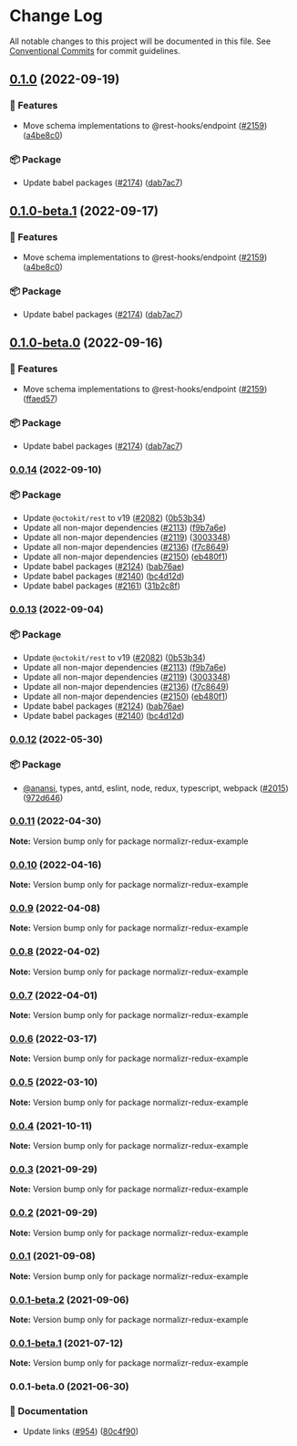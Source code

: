 # Change Log

All notable changes to this project will be documented in this file.
See [Conventional Commits](https://conventionalcommits.org) for commit guidelines.

## [0.1.0](https://github.com/coinbase/rest-hooks/compare/normalizr-redux-example@0.0.14...normalizr-redux-example@0.1.0) (2022-09-19)

### 🚀 Features

* Move schema implementations to @rest-hooks/endpoint ([#2159](https://github.com/coinbase/rest-hooks/issues/2159)) ([a4be8c0](https://github.com/coinbase/rest-hooks/commit/a4be8c08ea515a27254ea480da2baffa1534b09d))

### 📦 Package

* Update babel packages ([#2174](https://github.com/coinbase/rest-hooks/issues/2174)) ([dab7ac7](https://github.com/coinbase/rest-hooks/commit/dab7ac798850fc0519ffe5793601757b10d949b2))

## [0.1.0-beta.1](https://github.com/coinbase/rest-hooks/compare/normalizr-redux-example@0.0.14...normalizr-redux-example@0.1.0-beta.1) (2022-09-17)

### 🚀 Features

* Move schema implementations to @rest-hooks/endpoint ([#2159](https://github.com/coinbase/rest-hooks/issues/2159)) ([a4be8c0](https://github.com/coinbase/rest-hooks/commit/a4be8c08ea515a27254ea480da2baffa1534b09d))

### 📦 Package

* Update babel packages ([#2174](https://github.com/coinbase/rest-hooks/issues/2174)) ([dab7ac7](https://github.com/coinbase/rest-hooks/commit/dab7ac798850fc0519ffe5793601757b10d949b2))

## [0.1.0-beta.0](https://github.com/coinbase/rest-hooks/compare/normalizr-redux-example@0.0.14...normalizr-redux-example@0.1.0-beta.0) (2022-09-16)

### 🚀 Features

* Move schema implementations to @rest-hooks/endpoint ([#2159](https://github.com/coinbase/rest-hooks/issues/2159)) ([ffaed57](https://github.com/coinbase/rest-hooks/commit/ffaed57a3b397f6eeb69ab3a9fd51366b298b3e5))

### 📦 Package

* Update babel packages ([#2174](https://github.com/coinbase/rest-hooks/issues/2174)) ([dab7ac7](https://github.com/coinbase/rest-hooks/commit/dab7ac798850fc0519ffe5793601757b10d949b2))

### [0.0.14](https://github.com/coinbase/rest-hooks/compare/normalizr-redux-example@0.0.12...normalizr-redux-example@0.0.14) (2022-09-10)

### 📦 Package

* Update `@octokit/rest` to v19 ([#2082](https://github.com/coinbase/rest-hooks/issues/2082)) ([0b53b34](https://github.com/coinbase/rest-hooks/commit/0b53b347b328b58314ca769919ffb6501ea0b67d))
* Update all non-major dependencies ([#2113](https://github.com/coinbase/rest-hooks/issues/2113)) ([f9b7a6e](https://github.com/coinbase/rest-hooks/commit/f9b7a6e5b19a0d6f26208af517451affa161b070))
* Update all non-major dependencies ([#2119](https://github.com/coinbase/rest-hooks/issues/2119)) ([3003348](https://github.com/coinbase/rest-hooks/commit/3003348ba96781085a6f8a6a86a882438ba2b5ea))
* Update all non-major dependencies ([#2136](https://github.com/coinbase/rest-hooks/issues/2136)) ([f7c8649](https://github.com/coinbase/rest-hooks/commit/f7c864998abc68cae1a4130f2de50e055c7a5269))
* Update all non-major dependencies ([#2150](https://github.com/coinbase/rest-hooks/issues/2150)) ([eb480f1](https://github.com/coinbase/rest-hooks/commit/eb480f1f567944208483c9239256e7bcf81351e7))
* Update babel packages ([#2124](https://github.com/coinbase/rest-hooks/issues/2124)) ([bab76ae](https://github.com/coinbase/rest-hooks/commit/bab76ae4ac54474634d3cb323b69ef9be5773a03))
* Update babel packages ([#2140](https://github.com/coinbase/rest-hooks/issues/2140)) ([bc4d12d](https://github.com/coinbase/rest-hooks/commit/bc4d12d5369f4eee17f32d9379793cfc9b679d61))
* Update babel packages ([#2161](https://github.com/coinbase/rest-hooks/issues/2161)) ([31b2c8f](https://github.com/coinbase/rest-hooks/commit/31b2c8ff3d9f9001c31f3f5c15bec1321a15361d))

### [0.0.13](https://github.com/coinbase/rest-hooks/compare/normalizr-redux-example@0.0.12...normalizr-redux-example@0.0.13) (2022-09-04)

### 📦 Package

* Update `@octokit/rest` to v19 ([#2082](https://github.com/coinbase/rest-hooks/issues/2082)) ([0b53b34](https://github.com/coinbase/rest-hooks/commit/0b53b347b328b58314ca769919ffb6501ea0b67d))
* Update all non-major dependencies ([#2113](https://github.com/coinbase/rest-hooks/issues/2113)) ([f9b7a6e](https://github.com/coinbase/rest-hooks/commit/f9b7a6e5b19a0d6f26208af517451affa161b070))
* Update all non-major dependencies ([#2119](https://github.com/coinbase/rest-hooks/issues/2119)) ([3003348](https://github.com/coinbase/rest-hooks/commit/3003348ba96781085a6f8a6a86a882438ba2b5ea))
* Update all non-major dependencies ([#2136](https://github.com/coinbase/rest-hooks/issues/2136)) ([f7c8649](https://github.com/coinbase/rest-hooks/commit/f7c864998abc68cae1a4130f2de50e055c7a5269))
* Update all non-major dependencies ([#2150](https://github.com/coinbase/rest-hooks/issues/2150)) ([eb480f1](https://github.com/coinbase/rest-hooks/commit/eb480f1f567944208483c9239256e7bcf81351e7))
* Update babel packages ([#2124](https://github.com/coinbase/rest-hooks/issues/2124)) ([bab76ae](https://github.com/coinbase/rest-hooks/commit/bab76ae4ac54474634d3cb323b69ef9be5773a03))
* Update babel packages ([#2140](https://github.com/coinbase/rest-hooks/issues/2140)) ([bc4d12d](https://github.com/coinbase/rest-hooks/commit/bc4d12d5369f4eee17f32d9379793cfc9b679d61))

### [0.0.12](https://github.com/coinbase/rest-hooks/compare/normalizr-redux-example@0.0.11...normalizr-redux-example@0.0.12) (2022-05-30)

### 📦 Package

* [@anansi](https://github.com/anansi), types, antd, eslint, node, redux, typescript, webpack ([#2015](https://github.com/coinbase/rest-hooks/issues/2015)) ([972d646](https://github.com/coinbase/rest-hooks/commit/972d6463c6d1946254673bb7029898b19ce4ffdd))

### [0.0.11](https://github.com/coinbase/rest-hooks/compare/normalizr-redux-example@0.0.10...normalizr-redux-example@0.0.11) (2022-04-30)

**Note:** Version bump only for package normalizr-redux-example

### [0.0.10](https://github.com/coinbase/rest-hooks/compare/normalizr-redux-example@0.0.9...normalizr-redux-example@0.0.10) (2022-04-16)

**Note:** Version bump only for package normalizr-redux-example

### [0.0.9](https://github.com/coinbase/rest-hooks/compare/normalizr-redux-example@0.0.8...normalizr-redux-example@0.0.9) (2022-04-08)

**Note:** Version bump only for package normalizr-redux-example

### [0.0.8](https://github.com/coinbase/rest-hooks/compare/normalizr-redux-example@0.0.7...normalizr-redux-example@0.0.8) (2022-04-02)

**Note:** Version bump only for package normalizr-redux-example

### [0.0.7](https://github.com/coinbase/rest-hooks/compare/normalizr-redux-example@0.0.5...normalizr-redux-example@0.0.7) (2022-04-01)

**Note:** Version bump only for package normalizr-redux-example

### [0.0.6](https://github.com/coinbase/rest-hooks/compare/normalizr-redux-example@0.0.1-beta.2...normalizr-redux-example@0.0.6) (2022-03-17)

**Note:** Version bump only for package normalizr-redux-example

### [0.0.5](https://github.com/coinbase/rest-hooks/compare/normalizr-redux-example@0.0.4...normalizr-redux-example@0.0.5) (2022-03-10)

**Note:** Version bump only for package normalizr-redux-example

### [0.0.4](https://github.com/coinbase/rest-hooks/compare/normalizr-redux-example@0.0.3...normalizr-redux-example@0.0.4) (2021-10-11)

**Note:** Version bump only for package normalizr-redux-example

### [0.0.3](https://github.com/coinbase/rest-hooks/compare/normalizr-redux-example@0.0.2...normalizr-redux-example@0.0.3) (2021-09-29)

**Note:** Version bump only for package normalizr-redux-example

### [0.0.2](https://github.com/coinbase/rest-hooks/compare/normalizr-redux-example@0.0.1...normalizr-redux-example@0.0.2) (2021-09-29)

**Note:** Version bump only for package normalizr-redux-example

### [0.0.1](https://github.com/coinbase/rest-hooks/compare/normalizr-redux-example@0.0.1-beta.2...normalizr-redux-example@0.0.1) (2021-09-08)

**Note:** Version bump only for package normalizr-redux-example

### [0.0.1-beta.2](https://github.com/coinbase/rest-hooks/compare/normalizr-redux-example@0.0.1-beta.1...normalizr-redux-example@0.0.1-beta.2) (2021-09-06)

**Note:** Version bump only for package normalizr-redux-example

### [0.0.1-beta.1](https://github.com/coinbase/rest-hooks/compare/normalizr-redux-example@0.0.1-beta.0...normalizr-redux-example@0.0.1-beta.1) (2021-07-12)

**Note:** Version bump only for package normalizr-redux-example

### 0.0.1-beta.0 (2021-06-30)

### 📝 Documentation

* Update links ([#954](https://github.com/coinbase/rest-hooks/issues/954)) ([80c4f90](https://github.com/coinbase/rest-hooks/commit/80c4f90cc36e26297751fa8d5ee710f819d169b3))
